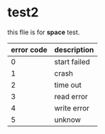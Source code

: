 # test2
this flie is for **space** test.

| error code | description  |
| ---------- | ------------ |
| 0          | start failed |
| 1          | crash        |
| 2          | time out     |
| 3          | read error   |
| 4          | write error  |
| 5          | unknow       |
